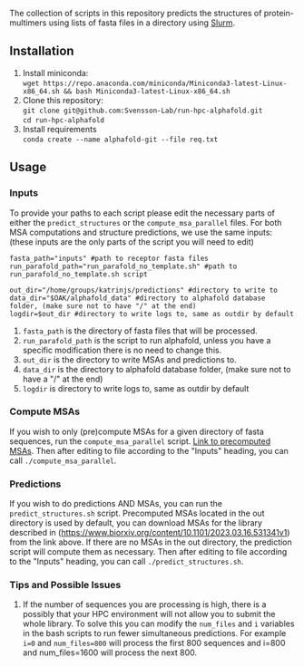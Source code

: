 The collection of scripts in this repository predicts the structures of protein-multimers using lists of fasta files in a directory using [Slurm](https://slurm.schedmd.com/documentation.html).

## Installation
1. Install miniconda:<br> 
`wget https://repo.anaconda.com/miniconda/Miniconda3-latest-Linux-x86_64.sh && bash Miniconda3-latest-Linux-x86_64.sh` 
1. Clone this repository: <br> 
`git clone git@github.com:Svensson-Lab/run-hpc-alphafold.git` <br> 
`cd run-hpc-alphafold`
1. Install requirements <br> 
`conda create --name alphafold-git --file req.txt`
## Usage

### Inputs
To provide your paths to each script please edit the necessary parts of either the `predict_structures` or the `compute_msa_parallel` files. For both MSA computations and structure predictions, we use the same inputs: (these inputs are the only parts of the script you will need to edit)
```
fasta_path="inputs" #path to receptor fasta files 
run_parafold_path="run_parafold_no_template.sh" #path to run_parafold_no_template.sh script

out_dir="/home/groups/katrinjs/predictions" #directory to write to
data_dir="$OAK/alphafold_data" #directory to alphafold database folder, (make sure not to have "/" at the end)  
logdir=$out_dir #directory to write logs to, same as outdir by default
```
1. `fasta_path` is the directory of fasta files that will be processed.
1. `run_parafold_path` is the script to run alphafold, unless you have a specific modification there is no need to change this.
1. `out_dir` is the directory to write MSAs and predictions to.
1. `data_dir` is the directory to alphafold database folder, (make sure not to have a "/" at the end)
1. `logdir` is directory to write logs to, same as outdir by default

### Compute MSAs 
If you wish to only (pre)compute MSAs for a given directory of fasta sequences, run the `compute_msa_parallel` script. [Link to precomputed MSAs](https://drive.google.com/file/d/1CzcO4JfKO8NrnVQvIKIQTCn__ha1ZWly/view?usp=share_link). Then after editing to file according to the "Inputs" heading, you can call `./compute_msa_parallel`.

### Predictions
If you wish to do predictions AND MSAs, you can run the `predict_structures.sh` script. Precomputed MSAs located in the out directory is used by default, you can download MSAs for the library described in (https://www.biorxiv.org/content/10.1101/2023.03.16.531341v1) from the link above. If there are no MSAs in the out directory, the prediction script will compute them as necessary. Then after editing to file according to the "Inputs" heading, you can call `./predict_structures.sh`.

### Tips and Possible Issues
1. If the number of sequences you are processing is high, there is a possibly that your HPC environment will not allow you to submit the whole library. To solve this you can modify the `num_files` and `i` variables in the bash scripts to run fewer simultaneous predictions. For example `i=0` and `num_files=800` will process the first 800 sequences and i=800 and num_files=1600 will process the next 800.
